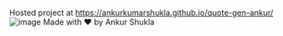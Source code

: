 Hosted project at https://ankurkumarshukla.github.io/quote-gen-ankur/
![image](https://user-images.githubusercontent.com/80956033/194363656-c485e830-fec1-436c-aaa4-4357b8cff0e1.png)
Made with ♥ by Ankur Shukla
